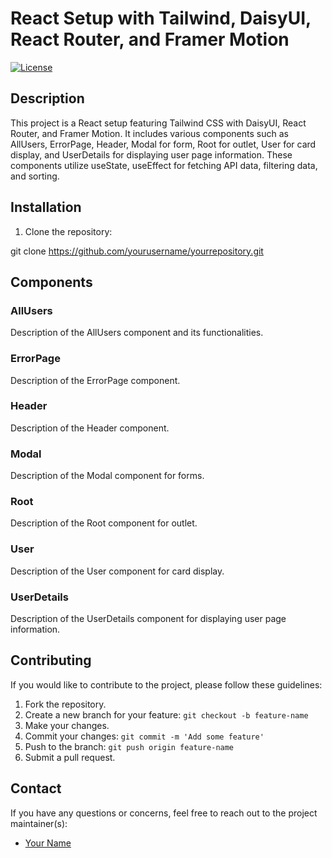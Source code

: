 # React Setup with Tailwind, DaisyUI, React Router, and Framer Motion

[![License](https://img.shields.io/badge/License-MIT-blue.svg)](https://opensource.org/licenses/MIT)

## Description

This project is a React setup featuring Tailwind CSS with DaisyUI, React Router, and Framer Motion. It includes various components such as AllUsers, ErrorPage, Header, Modal for form, Root for outlet, User for card display, and UserDetails for displaying user page information. These components utilize useState, useEffect for fetching API data, filtering data, and sorting.


## Installation

1. Clone the repository:

git clone https://github.com/yourusername/yourrepository.git

## Components

### AllUsers

Description of the AllUsers component and its functionalities.

### ErrorPage

Description of the ErrorPage component.

### Header

Description of the Header component.

### Modal

Description of the Modal component for forms.

### Root

Description of the Root component for outlet.

### User

Description of the User component for card display.

### UserDetails

Description of the UserDetails component for displaying user page information.

## Contributing

If you would like to contribute to the project, please follow these guidelines:

1. Fork the repository.
2. Create a new branch for your feature: `git checkout -b feature-name`
3. Make your changes.
4. Commit your changes: `git commit -m 'Add some feature'`
5. Push to the branch: `git push origin feature-name`
6. Submit a pull request.


## Contact

If you have any questions or concerns, feel free to reach out to the project maintainer(s):

- [Your Name](mailto:youremail@example.com)
